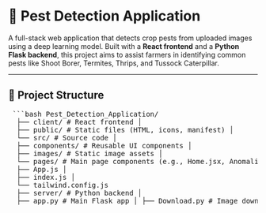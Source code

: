 # 🐛 Pest Detection Application

A full-stack web application that detects crop pests from uploaded images using a deep learning model. Built with a **React frontend** and a **Python Flask backend**, this project aims to assist farmers in identifying common pests like Shoot Borer, Termites, Thrips, and Tussock Caterpillar.

---

## 🧩 Project Structure

<pre> ```bash Pest_Detection_Application/ 
  ├── client/ # React frontend │
  ├── public/ # Static files (HTML, icons, manifest) │
  └── src/ # Source code │ 
  ├── components/ # Reusable UI components │ 
  ├── images/ # Static image assets │ 
  └── pages/ # Main page components (e.g., Home.jsx, Anomalies.jsx) │ 
  ├── App.js │ 
  ├── index.js │ 
  └── tailwind.config.js 
  ├── server/ # Python backend │ 
  ├── app.py # Main Flask app │ ├── Download.py # Image download or processing logic │ ├── test.py # Script to test the model │ ├── Validation.py # Validation logic │ └── finalmodel3.h5 # Trained ML model (Keras) ├── Pests/ # Dataset folders │ ├── shoot borer/ │ ├── Termites/ │ ├── Thrips/ │ └── Tussock Caterpillar/ ``` </pre>
